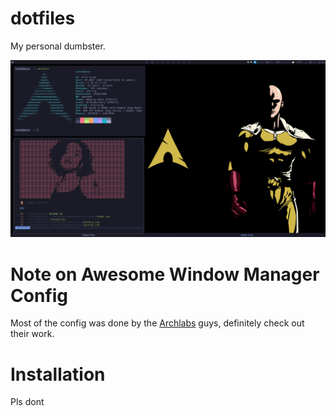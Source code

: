 # dotfiles

My personal dumbster.

![](assets/images/scrot.png)

# Note on Awesome Window Manager Config

Most of the config was done by the [Archlabs](https://archlabslinux.com/) guys, definitely check out their work.

# Installation

Pls dont
